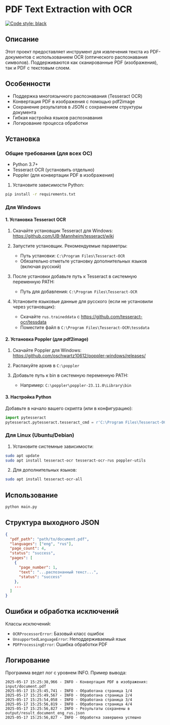 # PDF Text Extraction with OCR
[![Code style: black](https://img.shields.io/badge/code%20style-black-000000.svg)](https://github.com/psf/black)

## Описание

Этот проект предоставляет инструмент для извлечения текста из PDF-документов с использованием OCR (оптического распознавания символов). Поддерживаются как сканированные PDF (изображения), так и PDF с текстовым слоем.

## Особенности

- Поддержка многоязычного распознавания (Tesseract OCR)
- Конвертация PDF в изображения с помощью pdf2image
- Сохранение результатов в JSON с сохранением структуры документа
- Гибкая настройка языков распознавания
- Логирование процесса обработки

## Установка

### Общие требования (для всех ОС)

- Python 3.7+
- Tesseract OCR (установить отдельно)
- Poppler (для конвертации PDF в изображения)

1. Установите зависимости Python:
```bash
pip install -r requirements.txt
```

### Для Windows

#### 1. Установка Tesseract OCR

1. Скачайте установщик Tesseract для Windows:  
   https://github.com/UB-Mannheim/tesseract/wiki

2. Запустите установщик. Рекомендуемые параметры:
   - Путь установки: `C:\Program Files\Tesseract-OCR`
   - Обязательно отметьте установку дополнительных языков (включая русский)

3. После установки добавьте путь к Tesseract в системную переменную PATH:
   - Путь для добавления: `C:\Program Files\Tesseract-OCR`

4. Установите языковые данные для русского (если не установили через установщик):
   - Скачайте `rus.traineddata` с https://github.com/tesseract-ocr/tessdata
   - Поместите файл в `C:\Program Files\Tesseract-OCR\tessdata`

#### 2. Установка Poppler (для pdf2image)

1. Скачайте Poppler для Windows:  
   https://github.com/oschwartz10612/poppler-windows/releases/

2. Распакуйте архив в `C:\poppler`

3. Добавьте путь к bin в системную переменную PATH:
   - Например: `C:\poppler\poppler-23.11.0\Library\bin`

#### 3. Настройка Python

Добавьте в начало вашего скрипта (или в конфигурацию):

```python
import pytesseract
pytesseract.pytesseract.tesseract_cmd = r'C:\Program Files\Tesseract-OCR\tesseract.exe'
```

### Для Linux (Ubuntu/Debian)

1. Установите системные зависимости:

```bash
sudo apt update
sudo apt install tesseract-ocr tesseract-ocr-rus poppler-utils
```

2. Для дополнительных языков:

```bash
sudo apt install tesseract-ocr-all
```

## Использование

```bash
python main.py
```

## Структура выходного JSON

```json
{
  "pdf_path": "path/to/document.pdf",
  "languages": ["eng", "rus"],
  "page_count": 4,
  "status": "success",
  "pages": [
    {
      "page_number": 1,
      "text": "...распознанный текст...",
      "status": "success"
    },
    ...
  ]
}
```

##  Ошибки и обработка исключений

Классы исключений:

- `OCRProcessorError`: Базовый класс ошибок
- `UnsupportedLanguageError`: Неподдерживаемый язык
- `PDFProcessingError`: Ошибка обработки PDF

## Логирование

Программа ведет лог с уровнем INFO. Пример вывода:
```log
2025-05-17 15:25:38,966 - INFO - Конвертация PDF в изображения: input/document.pdf
2025-05-17 15:25:45,741 - INFO - Обработана страница 1/4
2025-05-17 15:25:49,567 - INFO - Обработана страница 2/4
2025-05-17 15:25:54,058 - INFO - Обработана страница 3/4
2025-05-17 15:25:56,819 - INFO - Обработана страница 4/4
2025-05-17 15:25:56,827 - INFO - Результаты сохранены в output/result_document_eng_rus.json
2025-05-17 15:25:56,827 - INFO - Обработка завершена успешно
```

